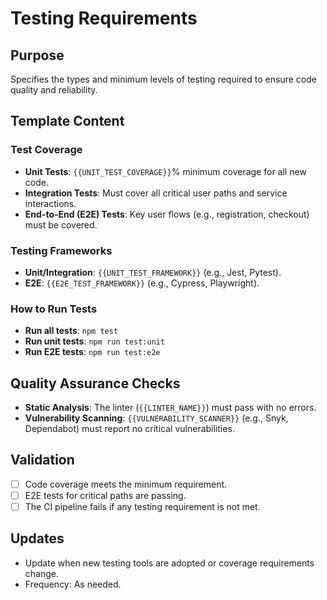 # Testing Requirements

## Purpose
Specifies the types and minimum levels of testing required to ensure code quality and reliability.

## Template Content

### Test Coverage
- **Unit Tests**: `{{UNIT_TEST_COVERAGE}}`% minimum coverage for all new code.
- **Integration Tests**: Must cover all critical user paths and service interactions.
- **End-to-End (E2E) Tests**: Key user flows (e.g., registration, checkout) must be covered.

### Testing Frameworks
- **Unit/Integration**: `{{UNIT_TEST_FRAMEWORK}}` (e.g., Jest, Pytest).
- **E2E**: `{{E2E_TEST_FRAMEWORK}}` (e.g., Cypress, Playwright).

### How to Run Tests
- **Run all tests**: `npm test`
- **Run unit tests**: `npm run test:unit`
- **Run E2E tests**: `npm run test:e2e`

## Quality Assurance Checks
- **Static Analysis**: The linter (`{{LINTER_NAME}}`) must pass with no errors.
- **Vulnerability Scanning**: `{{VULNERABILITY_SCANNER}}` (e.g., Snyk, Dependabot) must report no critical vulnerabilities.

## Validation
- [ ] Code coverage meets the minimum requirement.
- [ ] E2E tests for critical paths are passing.
- [ ] The CI pipeline fails if any testing requirement is not met.

## Updates
- Update when new testing tools are adopted or coverage requirements change.
- Frequency: As needed.
